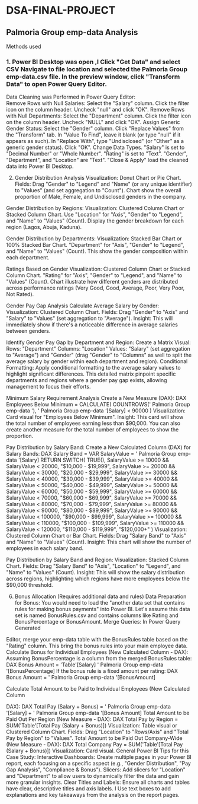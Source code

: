 # DSA-FINAL-PROJECT
## Palmoria Group emp-data Analysis
Methods used
### 1. Power BI Desktop was open ,I  Click "Get Data" and select CSV Navigate to file location and  selected  the  Palmoria Group emp-data.csv file. In the preview window, click "Transform Data" to open  Power Query Editor.
Data Cleaning was Performed in Power Query Editor:  
 Remove Rows with Null Salaries: Select the "Salary" column. Click the filter icon on the
 column header. Uncheck "null"  and click "OK". Remove
 Rows with Null Departments: Select the "Department" column. Click the filter icon on the
 column header. Uncheck "NULL" and click "OK". Assign Generic Gender Status: Select the
 "Gender" column. Click "Replace Values" from the "Transform" tab. In "Value To Find",
 leave it blank (or type "null" if it appears as such). In "Replace With", type "Undisclosed" (or
 "Other" as a generic gender status). Click "OK". Change Data Types.
  "Salary" is set  to "Decimal Number" or "Whole Number".
  "Rating" is set to "Text". 
 "Gender", "Department", and "Location" are "Text".
  "Close & Apply" load the cleaned data into  Power BI Desktop.

 2. Gender Distribution Analysis
  Visualization: Donut Chart or Pie Chart. Fields: Drag "Gender" to "Legend" and "Name" (or
 any unique identifier) to "Values" (and set aggregation to "Count"). 
 Chart show the overall proportion of Male, Female, and Undisclosed genders in the company.
 
Gender Distribution by Regions:
 Visualization: Clustered Column Chart or Stacked Column Chart. 
Use  "Location"  for  "Axis", "Gender" to "Legend", and "Name" to "Values" (Count). 
 Display the  gender breakdown for each region (Lagos, Abuja, Kaduna).

 Gender Distribution by Departments:
 Visualization: Stacked Bar Chart or 100% Stacked Bar Chart. 
 "Department" for  "Axis", "Gender" to "Legend", and "Name" to "Values" (Count). 
This show the  gender composition within each department.

Ratings Based on Gender
 Visualization: Clustered Column Chart or Stacked Column Chart.
  "Rating" for "Axis", "Gender" to "Legend", and "Name" to "Values" (Count).
  Chart illustrate how different genders are distributed across performance
 ratings (Very Good, Good, Average, Poor, Very Poor, Not Rated). 

  Gender Pay Gap Analysis
 Calculate Average Salary by Gender:
 Visualization: Clustered Column Chart. Fields: Drag "Gender" to "Axis" and "Salary" to
 "Values" (set aggregation to "Average"). Insight: This will immediately show if there's a
 noticeable difference in average salaries between genders.

 Identify Gender Pay Gap by Department and Region:
 Create a Matrix Visual: Rows: "Department" Columns: "Location" Values: "Salary" (set
 aggregation to "Average") and "Gender" (drag "Gender" to "Columns" as well to split the
 average salary by gender within each department and region). Conditional Formatting:
 Apply conditional formatting to the average salary values to highlight significant differences.
 This detailed matrix pinpoint specific departments and regions where a gender
 pay gap exists, allowing management to focus their efforts.

  Minimum Salary Requirement Analysis
  Create a New Measure (DAX):
 DAX
 Employees Below Minimum = 
CALCULATE(
 COUNTROWS(' Palmoria Group emp-data '),
             ' Palmoria Group emp-data ‘[Salary] < 90000
        )
 Visualization: Card visual for "Employees Below Minimum". Insight: This card will show the
 total number of employees earning less than $90,000. You can also create another
 measure for the total number of employees to show the proportion.

 Pay Distribution by Salary Band:
 Create a New Calculated Column (DAX) for Salary Bands:
 DAX
        Salary Band = 
        VAR SalaryValue = ' Palmoria Group emp-data '[Salary]
        RETURN
            SWITCH(
                TRUE(),
                SalaryValue >= 10000 && SalaryValue < 20000, "$10,000 - $19,999",
                SalaryValue >= 20000 && SalaryValue < 30000, "$20,000 - $29,999",
                SalaryValue >= 30000 && SalaryValue < 40000, "$30,000 - $39,999",
                SalaryValue >= 40000 && SalaryValue < 50000, "$40,000 - $49,999",
                SalaryValue >= 50000 && SalaryValue < 60000, "$50,000 - $59,999",
                SalaryValue >= 60000 && SalaryValue < 70000, "$60,000 - $69,999",
                SalaryValue >= 70000 && SalaryValue < 80000, "$70,000 - $79,999",
                SalaryValue >= 80000 && SalaryValue < 90000, "$80,000 - $89,999",
                SalaryValue >= 90000 && SalaryValue < 100000, "$90,000 - $99,999",
                SalaryValue >= 100000 && SalaryValue < 110000, "$100,000 - $109,999",
                SalaryValue >= 110000 && SalaryValue < 120000, "$110,000 - $119,999",
                "$120,000+"
            )
 Visualization: Clustered Column Chart or Bar Chart. Fields: Drag "Salary Band" to "Axis"
 and "Name" to "Values" (Count). Insight: This chart will show the number of employees in
 each salary band.

 Pay Distribution by Salary Band and Region:
 Visualization: Stacked Column Chart. Fields: Drag "Salary Band" to "Axis", "Location" to
 "Legend", and "Name" to "Values" (Count). Insight: This will show the salary distribution
 across regions, highlighting which regions have more employees below the $90,000
 threshold.

 6. Bonus Allocation (Requires additional data and rules)
 Data Preparation for Bonus:
 You would need to load the "another data set that contains rules for making bonus
 payments" into Power BI. Let's assume this data set is named BonusRules.csv and contains
 columns like Rating and BonusPercentage or BonusAmount. Merge Queries: In Power Query Generated 

 Editor, merge your emp-data table with the BonusRules table based on the "Rating" column.
 This  bring the bonus rules into your main employee data.
 Calculate Bonus for Individual Employees (New Calculated Column - DAX):
 Assuming BonusPercentage is a column from the merged BonusRules table:
 DAX
 Bonus Amount = 'Table'[Salary]  ' Palmoria Group emp-data '[BonusPercentage]
 If the bonus rule is a fixed amount per rating:
 DAX
 Bonus Amount = ' Palmoria Group emp-data '[BonusAmount]

 Calculate Total Amount to be Paid to Individual Employees (New Calculated Column 

DAX):
 DAX
 Total Pay (Salary + Bonus) = ' Palmoria Group emp-data '[Salary] + ' Palmoria Group emp-data '[Bonus Amount]
 Total Amount to be Paid Out Per Region (New Measure - DAX):
 DAX
 Total Pay by Region = 
SUM('Table'[Total Pay (Salary + Bonus)])
 Visualization: Table visual or Clustered Column Chart. Fields: Drag "Location" to
 "Rows/Axis" and "Total Pay by Region" to "Values".
 Total Amount to be Paid Out Company-Wide (New Measure - DAX):
 DAX
 Total Company Pay = 
SUM('Table'[Total Pay (Salary + Bonus)])
 Visualization: Card visual.
 General Power BI Tips for this Case Study:
 Interactive Dashboards: Create multiple pages in your Power BI report, each focusing on
 a specific aspect (e.g., "Gender Distribution", "Pay Gap Analysis", "Compliance &
 Bonus").
 Slicers: Add slicers for "Location" and "Department" to allow users to dynamically filter
 the data and gain more granular insights.
Clear Titles and Labels: Ensure all charts and tables have clear, descriptive titles and
 axis labels.
I Use text boxes to add explanations and key takeaways from the  analysis on
 the report pages.
 





